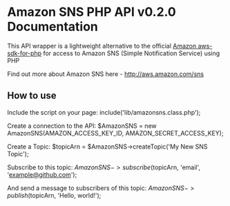 # Amazon SNS PHP API v0.2.0 Documentation #
This API wrapper is a lightweight alternative to the official [Amazon aws-sdk-for-php](http://aws.amazon.com/sdkforphp) for access to Amazon SNS (Simple Notification Service) using PHP

Find out more about Amazon SNS here - http://aws.amazon.com/sns

## How to use ##
Include the script on your page:
	include('lib/amazonsns.class.php');

Create a connection to the API:
	$AmazonSNS = new AmazonSNS(AMAZON_ACCESS_KEY_ID, AMAZON_SECRET_ACCESS_KEY);

Create a Topic:
	$topicArn = $AmazonSNS->createTopic('My New SNS Topic');

Subscribe to this topic:
	$AmazonSNS->subscribe($topicArn, 'email', 'example@github.com');

And send a message to subscribers of this topic:
	$AmazonSNS->publish($topicArn, 'Hello, world!');
